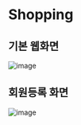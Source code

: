 # Shopping
## 기본 웹화면
![image](https://user-images.githubusercontent.com/102014376/186064407-795edd45-9209-466c-8bc3-c65253cc5116.png)

## 회원등록 화면
![image](https://user-images.githubusercontent.com/102014376/186064553-bdc06db3-9809-4595-b885-1a9b2f5e557c.png)
